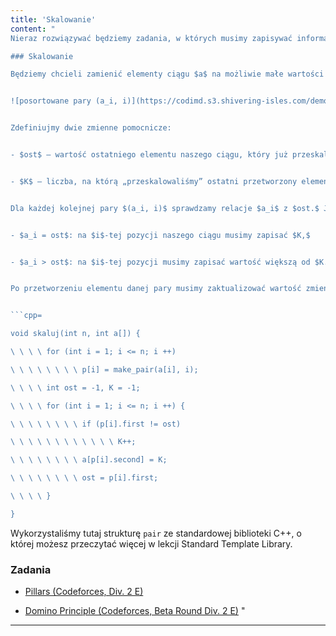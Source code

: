 ```yaml
---
title: 'Skalowanie'
content: "
Nieraz rozwiązywać będziemy zadania, w których musimy zapisywać informacje dla elementów pewnego ciągu $a_i.$ Najwygodniej byłoby je stablicować w podobny sposób, co przy zliczaniu kubełkowym. Problem pojawia się w momencie, gdy $a_i$ mogą być duże. Bardzo często zdarza się jednak, że nie obchodzą nas wartości $a_i,$ tylko relacje (mniejszości, większości i równości) zachodzące między nimi. W takich wypadkach możemy wykorzystać technikę skalowania.

### Skalowanie

Będziemy chcieli zamienić elementy ciągu $a$ na możliwie małe wartości tak, by zachować relacje między nimi. Przetworzymy $a_i$ w kolejności rosnącej. W tym celu posortujemy pary $(a_i, i)$ po pierwszym elemencie. 


![posortowane pary (a_i, i)](https://codimd.s3.shivering-isles.com/demo/uploads/upload_45ae7abab94f01b7e0ebaaa8b1fef981.png)


Zdefiniujmy dwie zmienne pomocnicze:


- $ost$ – wartość ostatniego elementu naszego ciągu, który już przeskalowaliśmy.  Na początku będzie on równy liczbie spoza zakresu możliwych wartości $a_i.$ W przypadku liczb całkowitych nieujemnych może to być np. $-1.$


- $K$ – liczba, na którą „przeskalowaliśmy” ostatni przetworzony element. Na początku będzie ona równa $-1$ lub $0,$ w zależności od tego czy chcemy aby wartości ciągu $a_i$ były nieujemne czy dodatnie.


Dla każdej kolejnej pary $(a_i, i)$ sprawdzamy relacje $a_i$ z $ost.$ Jako, że są one posortowane w kolejności rosnącej $a_i \\geqslant ost.$


- $a_i = ost$: na $i$-tej pozycji naszego ciągu musimy zapisać $K,$


- $a_i > ost$: na $i$-tej pozycji musimy zapisać wartość większą od $K.$ Jako że chcemy, by była ona minimalna, może być równa $K + 1.$


Po przetworzeniu elementu danej pary musimy zaktualizować wartość zmiennej ost zmieniając ją na $a_i.$ Kiedy zakończymy powyższy algorytm uzyskamy przeskalowany ciąg $a_i.$ Będziemy mogli spokojnie tablicować i zliczać kubełkowo różne potrzebne infromacje.


```cpp=

void skaluj(int n, int a[]) {

\ \ \ \ for (int i = 1; i <= n; i ++)

\ \ \ \ \ \ \ \ p[i] = make_pair(a[i], i);

\ \ \ \ int ost = -1, K = -1;

\ \ \ \ for (int i = 1; i <= n; i ++) {

\ \ \ \ \ \ \ \ if (p[i].first != ost)

\ \ \ \ \ \ \ \ \ \ \ \ K++;

\ \ \ \ \ \ \ \ a[p[i].second] = K;

\ \ \ \ \ \ \ \ ost = p[i].first;

\ \ \ \ }

}

```

Wykorzystaliśmy tutaj strukturę ```pair``` ze standardowej biblioteki C++, o której możesz przeczytać więcej w lekcji Standard Template Library.

### Zadania

- [Pillars (Codeforces, Div. 2 E)](https://codeforces.com/contest/474/problem/E)

- [Domino Principle (Codeforces, Beta Round Div. 2 E)](https://codeforces.com/contest/56/problem/E)
"
---
```

